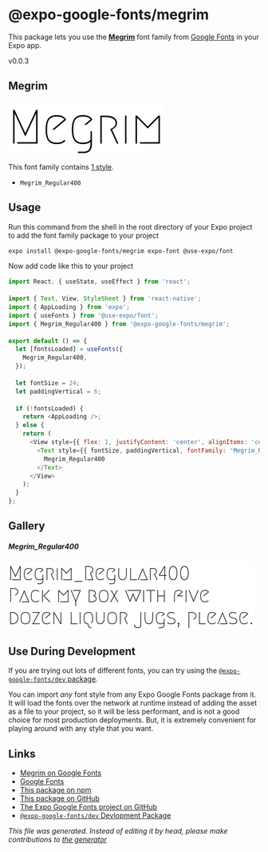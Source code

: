 # @expo-google-fonts/megrim

This package lets you use the [**Megrim**](https://fonts.google.com/specimen/Megrim) font family from [Google Fonts](https://fonts.google.com/) in your Expo app.

v0.0.3

## Megrim

![Megrim](./font-family.png)

This font family contains [1 style](#gallery).

- `Megrim_Regular400`

## Usage

Run this command from the shell in the root directory of your Expo project to add the font family package to your project
```sh
expo install @expo-google-fonts/megrim expo-font @use-expo/font
```

Now add code like this to your project
```js
import React, { useState, useEffect } from 'react';

import { Text, View, StyleSheet } from 'react-native';
import { AppLoading } from 'expo';
import { useFonts } from '@use-expo/font';
import { Megrim_Regular400 } from '@expo-google-fonts/megrim';

export default () => {
  let [fontsLoaded] = useFonts({
    Megrim_Regular400,
  });

  let fontSize = 24;
  let paddingVertical = 6;

  if (!fontsLoaded) {
    return <AppLoading />;
  } else {
    return (
      <View style={{ flex: 1, justifyContent: 'center', alignItems: 'center' }}>
        <Text style={{ fontSize, paddingVertical, fontFamily: 'Megrim_Regular400' }}>
          Megrim_Regular400
        </Text>
      </View>
    );
  }
};

```

## Gallery

##### Megrim_Regular400
![Megrim_Regular400](./af75cd9219b5b5df8c1ebc7dff3232935d81325c33d502dfabc83f32a310831d.ttf.png)


## Use During Development

If you are trying out lots of different fonts, you can try using the [`@expo-google-fonts/dev` package](https://www.npmjs.com/package/@expo-google-fonts/dev).

You can import *any* font style from any Expo Google Fonts package from it. It will load the fonts
over the network at runtime instead of adding the asset as a file to your project, so it will be 
less performant, and is not a good choice for most production deployments. But, it is extremely convenient
for playing around with any style that you want.

## Links

- [Megrim on Google Fonts](https://fonts.google.com/specimen/Megrim)
- [Google Fonts](https://fonts.google.com/)
- [This package on npm](https://www.npmjs.com/package/@expo-google-fonts/megrim)
- [This package on GitHub](https://github.com/expo/google-fonts/tree/master/font-packages/megrim)
- [The Expo Google Fonts project on GitHub](https://github.com/expo/google-fonts)
- [`@expo-google-fonts/dev` Devlopment Package](https://github.com/expo/google-fonts/tree/master/font-packages/dev)


*This file was generated. Instead of editing it by head, please make contributions to [the generator](https://github.com/expo/google-fonts/tree/master/packages/generator)*
